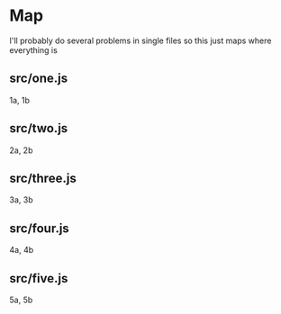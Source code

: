 # Map

I'll probably do several problems in single files so this just maps where everything is

## src/one.js

1a, 1b

## src/two.js

2a, 2b

## src/three.js

3a, 3b

## src/four.js

4a, 4b

## src/five.js

5a, 5b